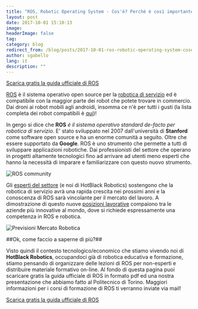 ```yaml
---
title: "ROS, Robotic Operating System - Cos'è? Perchè è così importante?"
layout: post
date: 2017-10-01 15:10:13
image:
headerImage: false
tag:
category: blog
redirect_from: /blog/posts/2017-10-01-ros-robotic-operating-system-coseperche-e-cosi-importante
author: sgabello
lang: it
description: ""
---
```


<a href="https://goo.gl/zZ77VU" type="button" class="btn btn-lg btn-info">Scarica gratis la guida ufficiale di ROS </a>


[ROS](http://www.ros.org/) è il sistema operativo open source per la [robotica di servizio](http://rokers.io/teorica/2017/07/06/Introdizione_ROS.html) ed è compatibile con la maggior parte dei robot che potete trovare in commercio. Dai droni ai robot mobili agli androidi, insomma ce n'è per tutti i gusti (la lista completa dei robot compatibili è [qui](http://robots.ros.org/))!

In gergo si dice che **ROS** *è il sistema operativo standard de-facto per robotica di servizio*. E' stato sviluppato nel 2007 dall'università di **Stanford** come software open source e ha un enorme comunità a seguito. Oltre che essere supportato da **Google**. ROS è uno strumento che permette a tutti di sviluppare applicazioni robotiche. Dai professionisti del settore che operano in progetti altamente tecnologici fino ad arrivare ad utenti meno esperti che hanno la necessità di imparare e familiarizzare con questo nuovo strumento.

![ROS community](http://www.ros.org/wp-content/uploads/2013/12/user_map.jpg)


Gli [esperti del settore](http://www.datamanager.it/rivista/un-cloud-la-robotica-52250.html) (e noi di HotBlack Robotics) sostengono che la robotica di servizio avrà una rapida crescita nei prossimi anni e la conoscenza di ROS sarà vincolante per il mercato del lavoro.
A dimostrazione di questo nuove [posizioni lavorative](http://www.ros.org/news/jobs/) compaiono tra le aziende più innovative al mondo, dove si richiede espressamente una competenza in ROS e robotica.


![Previsioni Mercato Robotica](https://www.gminsights.com/assets/img/service-robotics-market-size.png)

##Ok, come faccio a saperne di più?##

Visto quindi il contesto tecnologico/economico che stiamo vivendo noi di **HotBlack Robotics**, occupandoci già di robotica educativa e formazione, stiamo pensando di organizzare delle lezioni di ROS per non-esperti e distribuire materiale formativo on-line. Al fondo di questa pagina puoi scaricare gratis la guida ufficiale di ROS in formato pdf ed una nostra presentazione che abbiamo fatto al Politecnico di Torino. Maggiori informazioni per i corsi di formazione di ROS ti verranno inviate via mail!

<a href="https://goo.gl/zZ77VU" type="button" class="btn btn-lg btn-info">Scarica gratis la guida ufficiale di ROS </a>
